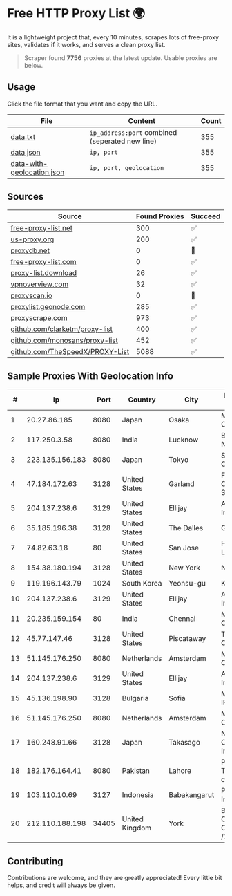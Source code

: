
# Free HTTP Proxy List 🌍

It is a lightweight project that, every 10 minutes, scrapes lots of free-proxy sites, validates if it works, and serves a clean proxy list.


> Scraper found **7756** proxies at the latest update. Usable proxies are below.

## Usage

Click the file format that you want and copy the URL.


|File|Content|Count|
|----|-------|-----|
|[data.txt](https://raw.githubusercontent.com/themiralay/Proxy-List-World/master/data.txt)|`ip_address:port` combined (seperated new line)|355|
|[data.json](https://raw.githubusercontent.com/themiralay/Proxy-List-World/master/data.json)|`ip, port`|355|
|[data-with-geolocation.json](https://raw.githubusercontent.com/themiralay/Proxy-List-World/master/data-with-geolocation.json)|`ip, port, geolocation`|355|

## Sources

|Source|Found Proxies|Succeed|
|------|-------------|-------|
|[free-proxy-list.net](https://free-proxy-list.net)|300|✅|
|[us-proxy.org](https://www.us-proxy.org)|200|✅|
|[proxydb.net](http://proxydb.net)|0|🚫|
|[free-proxy-list.com](https://free-proxy-list.com/?page=&port=&type%5B%5D=http&type%5B%5D=https&up_time=0&search=Search)|0|✅|
|[proxy-list.download](https://www.proxy-list.download/HTTP)|26|✅|
|[vpnoverview.com](https://vpnoverview.com/privacy/anonymous-browsing/free-proxy-servers)|32|✅|
|[proxyscan.io](https://www.proxyscan.io)|0|🚫|
|[proxylist.geonode.com](https://proxylist.geonode.com/api/proxy-list?limit=300&page=1&sort_by=lastChecked&sort_type=desc&protocols=http,https)|285|✅|
|[proxyscrape.com](https://api.proxyscrape.com/v2/?request=displayproxies&protocol=http&timeout=10000&country=all&ssl=all&anonymity=all)|973|✅|
|[github.com/clarketm/proxy-list](https://raw.githubusercontent.com/clarketm/proxy-list/master/proxy-list-raw.txt)|400|✅|
|[github.com/monosans/proxy-list](https://raw.githubusercontent.com/monosans/proxy-list/main/proxies/http.txt)|452|✅|
|[github.com/TheSpeedX/PROXY-List](https://raw.githubusercontent.com/TheSpeedX/PROXY-List/master/http.txt)|5088|✅|


## Sample Proxies With Geolocation Info

|#|Ip|Port|Country|City|Internet Service Provider|
|-|--|----|-------|----|-------------------------|
|1|20.27.86.185|8080|Japan|Osaka|Microsoft Corporation|
|2|117.250.3.58|8080|India|Lucknow|Bharat Sanchar Nigam Ltd|
|3|223.135.156.183|8080|Japan|Tokyo|So-net Corporation|
|4|47.184.172.63|3128|United States|Garland|Frontier Communications Solutions|
|5|204.137.238.6|3129|United States|Ellijay|Apogee Telecom Inc.|
|6|35.185.196.38|3128|United States|The Dalles|Google LLC|
|7|74.82.63.18|80|United States|San Jose|Hurricane Electric LLC|
|8|154.38.180.194|3128|United States|New York|Nubes, LLC|
|9|119.196.143.79|1024|South Korea|Yeonsu-gu|Korea Telecom|
|10|204.137.238.6|3129|United States|Ellijay|Apogee Telecom Inc.|
|11|20.235.159.154|80|India|Chennai|Microsoft Corporation|
|12|45.77.147.46|3128|United States|Piscataway|The Constant Company|
|13|51.145.176.250|8080|Netherlands|Amsterdam|Microsoft Corporation|
|14|204.137.238.6|3129|United States|Ellijay|Apogee Telecom Inc.|
|15|45.136.198.90|3128|Bulgaria|Sofia|Managed by IROKO Networks|
|16|51.145.176.250|8080|Netherlands|Amsterdam|Microsoft Corporation|
|17|160.248.91.66|3128|Japan|Takasago|NTT PC Communications, Inc.|
|18|182.176.164.41|8080|Pakistan|Lahore|Pakistan Telecommuication company limited|
|19|103.110.10.69|3127|Indonesia|Babakangarut|PT Citra Jelajah Informatika|
|20|212.110.188.198|34405|United Kingdom|York|Bytemark Computer Consulting Ltd /19|



## Contributing

Contributions are welcome, and they are greatly appreciated! Every
little bit helps, and credit will always be given.

